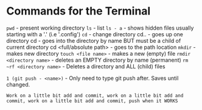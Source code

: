 # Commands for the Terminal

`pwd` - present working directory
`ls` - list 
    `ls - a` - shows hidden files usually starting with a '.' (i.e  '.config')
`cd` - change directory
    cd.. - goes up one directory
    cd <directory name> - goes into the directory by name BUT must be a child of current directory
    cd <full/absolute path> - goes to the path location
    `mkdir` <directory name> - makes new directory
    `touch <file name>` - makes a new (empty) file
    `rmdir <directory name>` - deletes an EMPTY directory by name (permanent)
    `rm ~rf <directory name>` - Deletes a directory and ALL (child) files


`1 (git push - <name>)` - Only need to type git push after. Saves until changed.


`Work on a little bit add and commit, work on a little bit add and commit, work on a little bit add and commit, push when it WORKS`
